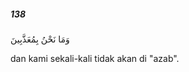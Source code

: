 ##### 138

<span class="ayah">وَمَا نَحْنُ بِمُعَذَّبِينَ</span>

<span class="ayah_translation">dan kami sekali-kali tidak akan di "azab".</span>
